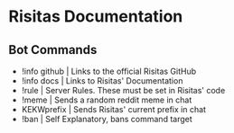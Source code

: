 # Risitas Documentation
## Bot Commands
* !info github | Links to the official Risitas GitHub
* !info docs | Links to Risitas' Documentation
* !rule | Server Rules. These must be set in Risitas' code
* !meme | Sends a random reddit meme in chat
* KEKWprefix | Sends Risitas' current prefix in chat
* !ban | Self Explanatory, bans command target
